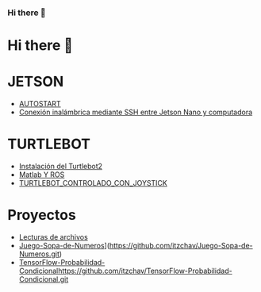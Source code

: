 ### Hi there 👋

<!--
**itzchav/itzchav** is a ✨ _special_ ✨ repository because its `README.md` (this file) appears on your GitHub profile.

Here are some ideas to get you started:

🔭 I’m currently working  ...
🌱 I’m currently learning ...
- 👯 I’m looking to collaborate on ...
- 🤔 I’m looking for help with ...
 💬 Ask me about ...
- 📫 How to reach me: ...
- 😄 Pronouns: ...
- ⚡ Fun fact: ...
-->



# Hi there 👋



# JETSON 

- [AUTOSTART](https://github.com/itzchav/AUTOSTART)
- [Conexión inalámbrica mediante SSH entre Jetson Nano y computadora](https://github.com/itzchav/SSH)



# TURTLEBOT 
- [Instalación del Turtlebot2](https://github.com/itzchav/Instalacion_Turtlebot2/blob/main/README.md)
- [Matlab Y ROS](https://github.com/itzchav/MATLAB_Y_ROS)
- [TURTLEBOT_CONTROLADO_CON_JOYSTICK](https://github.com/itzchav/TURTLEBOT_CONTROLADO_CON_JOYSTICK)

# Proyectos
- [Lecturas de archivos](https://github.com/itzchav/Lectura-de-archivos.git)
- [Juego-Sopa-de-Numeros](https://github.com/itzchav/MATLAB_Y_ROS)](https://github.com/itzchav/Juego-Sopa-de-Numeros.git)
- [TensorFlow-Probabilidad-Condicional](https://github.com/itzchav/TensorFlow-Probabilidad-Condicional.git)https://github.com/itzchav/TensorFlow-Probabilidad-Condicional.git

